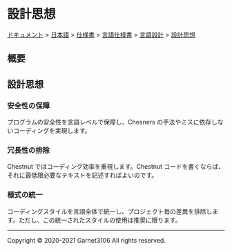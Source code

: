 # 設計思想

[ドキュメント](../../../../../index.md) > [日本語](../../../../index.md) > [仕様書](../../../index.md) > [言語仕様書](../../index.md) > [言語設計](../index.md) > [設計思想](./index.md)

## 概要

## 設計思想

### 安全性の保障

プログラムの安全性を言語レベルで保障し、Chesners の手法やミスに依存しないコーディングを実現します。

### 冗長性の排除

Chestnut ではコーディング効率を重視します。Chestnut コードを書くならば、それに最低限必要なテキストを記述すればよいのです。

### 様式の統一

コーディングスタイルを言語全体で統一し、プロジェクト毎の差異を排除します。ただし、この統一されたスタイルの使用は推奨に限ります。

---

Copyright © 2020-2021 Garnet3106 All rights reserved.
